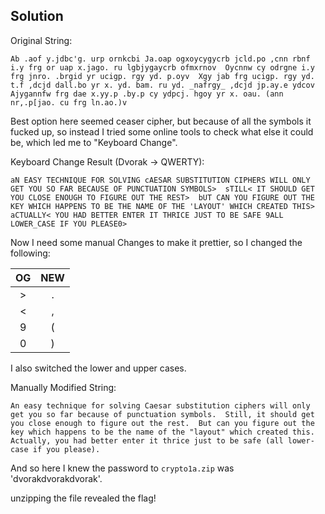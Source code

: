 ## Solution


Original String:
```
Ab .aof y.jdbc'g. urp ornkcbi Ja.oap ogxoycygycrb jcld.po ,cnn rbnf i.y frg or uap x.jago. ru lgbjygaycrb ofmxrnov  Oycnnw cy odrgne i.y frg jnro. .brgid yr ucigp. rgy yd. p.oyv  Xgy jab frg ucigp. rgy yd. t.f ,dcjd dall.bo yr x. yd. bam. ru yd. _nafrgy_ ,dcjd jp.ay.e ydcov Ajygannfw frg dae x.yy.p .by.p cy ydpcj. hgoy yr x. oau. (ann nr,.p[jao. cu frg ln.ao.)v
```


Best option here seemed ceaser cipher, but because of all the symbols it fucked up, so instead I tried some online tools to check what else it could be, which led me to "Keyboard Change".

Keyboard Change Result (Dvorak -> QWERTY):
```
aN EASY TECHNIQUE FOR SOLVING cAESAR SUBSTITUTION CIPHERS WILL ONLY GET YOU SO FAR BECAUSE OF PUNCTUATION SYMBOLS>  sTILL< IT SHOULD GET YOU CLOSE ENOUGH TO FIGURE OUT THE REST>  bUT CAN YOU FIGURE OUT THE KEY WHICH HAPPENS TO BE THE NAME OF THE 'LAYOUT' WHICH CREATED THIS> aCTUALLY< YOU HAD BETTER ENTER IT THRICE JUST TO BE SAFE 9ALL LOWER_CASE IF YOU PLEASE0>
```

Now I need some manual Changes to make it prettier, so I changed the following:

|OG|NEW|
|:-:|:-:|
|>|.|
|<|,|
|9|(|
|0|)|

I also switched the lower and upper cases.

Manually Modified String:
```
An easy technique for solving Caesar substitution ciphers will only get you so far because of punctuation symbols.  Still, it should get you close enough to figure out the rest.  But can you figure out the key which happens to be the name of the "layout" which created this. Actually, you had better enter it thrice just to be safe (all lower-case if you please).
```

And so here I knew the password to `crypto1a.zip` was 'dvorakdvorakdvorak'.

unzipping the file revealed the flag!

